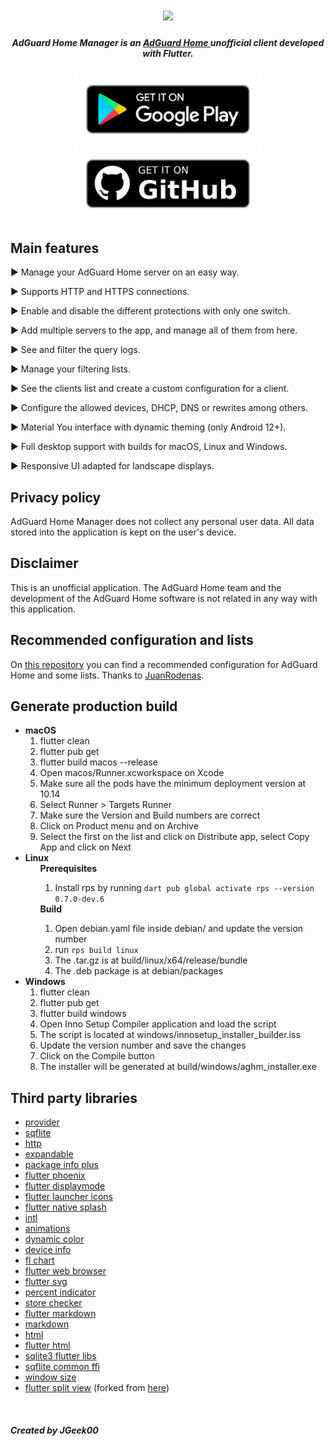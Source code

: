 <h1 align="center">
  <img src="https://github.com/JGeek00/adguard-home-manager/raw/master/assets/other/banner.png" />
</h1>

<h5 align="center">
  <b>
    AdGuard Home Manager is an 
    <a href="https://adguard.com/es/adguard-home/overview.html" target="_blank" rel="noopener noreferrer">
      AdGuard Home
    </a> 
    unofficial client developed with Flutter.</b>
</h5>

<p align="center">
  <a href="https://play.google.com/store/apps/details?id=com.jgeek00.adguard_home_manager" target="_blank" rel="noopener noreferrer">
    <img src="/assets/other/get_google_play.png" width="300px">
  </a>
  <a href="https://github.com/JGeek00/adguard-home-manager/releases" target="_blank" rel="noopener noreferrer">
    <img src="/assets/other/get-github.png" width="300px">
  </a>
</p>

## Main features
<p>▶ Manage your AdGuard Home server on an easy way.</p>
<p>▶ Supports HTTP and HTTPS connections.</p>
<p>▶ Enable and disable the different protections with only one switch.</p>
<p>▶ Add multiple servers to the app, and manage all of them from here.</p>
<p>▶ See and filter the query logs.</p>
<p>▶ Manage your filtering lists.</p>
<p>▶ See the clients list and create a custom configuration for a client.</p>
<p>▶ Configure the allowed devices, DHCP, DNS or rewrites among others.</p>
<p>▶ Material You interface with dynamic theming (only Android 12+).</p>
<p>▶ Full desktop support with builds for macOS, Linux and Windows.</p>
<p>▶ Responsive UI adapted for landscape displays.</p>

## Privacy policy
AdGuard Home Manager does not collect any personal user data. All data stored into the application is kept on the user's device.

## Disclaimer
This is an unofficial application. The AdGuard Home team and the development of the AdGuard Home software is not related in any way with this application.

## Recommended configuration and lists
On [this repository](https://github.com/JuanRodenas/Pihole_list) you can find a recommended configuration for AdGuard Home and some lists. Thanks to [JuanRodenas](https://github.com/JuanRodenas).

## Generate production build
<ul>
  <li>
    <b>macOS</b>
    <ol>  
      <li>flutter clean</li>
      <li>flutter pub get</li>
      <li>flutter build macos --release</li>
      <li>Open macos/Runner.xcworkspace on Xcode</li>
      <li>Make sure all the pods have the minimum deployment version at 10.14</li>
      <li>Select Runner > Targets Runner</li>
      <li>Make sure the Version and Build numbers are correct</li>
      <li>Click on Product menu and on Archive</li>
      <li>Select the first on the list and click on Distribute app, select Copy App and click on Next</li>
    </ol>
  </li>
  <li>
    <b>Linux</b>
    <ul>
      <b>Prerequisites</b>
      <ol>
        <li>Install rps by running <code>dart pub global activate rps --version 0.7.0-dev.6</code></li>
      </ol>
      <b>Build</b>
      <ol>
        <li>Open debian.yaml file inside debian/ and update the version number</li>
        <li>run <code>rps build linux</code></li>
        <li>The .tar.gz is at build/linux/x64/release/bundle</li>
        <li>The .deb package is at debian/packages</li>
      </ol>
    </ul>
  </li>
  <li>
    <b>Windows</b>
    <ol>
      <li>flutter clean</li>
      <li>flutter pub get</li>
      <li>flutter build windows</li>
      <li>Open Inno Setup Compiler application and load the script</li>
      <li>The script is located at windows/innosetup_installer_builder.iss</li>
      <li>Update the version number and save the changes</li>
      <li>Click on the Compile button</li>
      <li>The installer will be generated at build/windows/aghm_installer.exe</li>
    </ol>
  </li>
</ul>

## Third party libraries
- [provider](https://pub.dev/packages/provider)
- [sqflite](https://pub.dev/packages/sqflite)
- [http](https://pub.dev/packages/http)
- [expandable](https://pub.dev/packages/expandable)
- [package info plus](https://pub.dev/packages/package_info_plus)
- [flutter phoenix](https://pub.dev/packages/flutter_phoenix)
- [flutter displaymode](https://pub.dev/packages/flutter_displaymode)
- [flutter launcher icons](https://pub.dev/packages/flutter_launcher_icons)
- [flutter native splash](https://pub.dev/packages/flutter_native_splash)
- [intl](https://pub.dev/packages/intl)
- [animations](https://pub.dev/packages/animations)
- [dynamic color](https://pub.dev/packages/dynamic_color)
- [device info](https://pub.dev/packages/device_info)
- [fl chart](https://pub.dev/packages/fl_chart)
- [flutter web browser](https://pub.dev/packages/flutter_web_browser)
- [flutter svg](https://pub.dev/packages/flutter_svg)
- [percent indicator](https://pub.dev/packages/percent_indicator)
- [store checker](https://pub.dev/packages/store_checker)
- [flutter markdown](https://pub.dev/packages/flutter_markdown)
- [markdown](https://pub.dev/packages/markdown)
- [html](https://pub.dev/packages/html)
- [flutter html](https://pub.dev/packages/flutter_html)
- [sqlite3 flutter libs](https://pub.dev/packages/sqlite3_flutter_libs)
- [sqflite common ffi](https://pub.dev/packages/sqflite_common_ffi)
- [window size](https://github.com/google/flutter-desktop-embedding)
- [flutter split view](https://github.com/JGeek00/flutter_split_view) (forked from [here](https://pub.dev/packages/flutter_split_view))

<br>

##### Created by JGeek00
